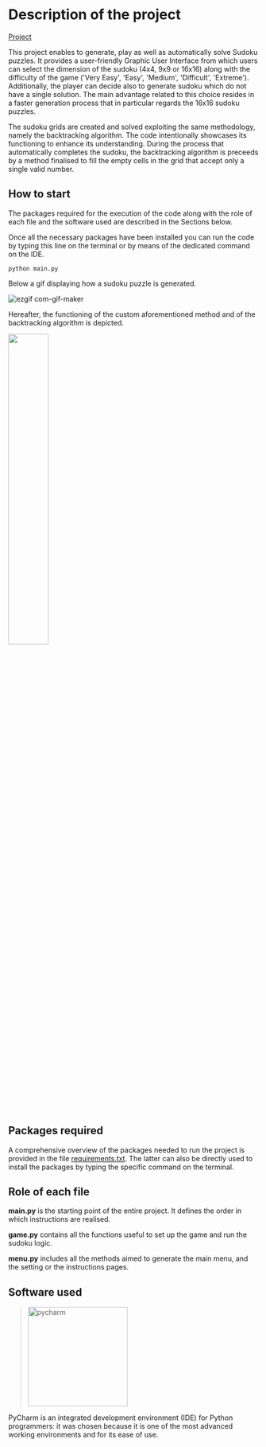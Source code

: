 
# Description of the project

[Project](https://github.com/EdoardoGruppi/Sudoker) 

This project enables to generate, play as well as automatically solve Sudoku puzzles. It provides a user-friendly Graphic User Interface from which users can select the dimension of the sudoku (4x4, 9x9 or 16x16) along with the difficulty of the game ('Very Easy', 'Easy', 'Medium', 'Difficult', 'Extreme'). Additionally, the player can decide also to generate sudoku which do not have a single solution. The main advantage related to this choice resides in a faster generation process that in particular regards the 16x16 sudoku puzzles.

The sudoku grids are created and solved exploiting the same methodology, namely the backtracking algorithm. The code intentionally showcases its functioning to enhance its understanding. During the process that automatically completes the sudoku, the backtracking algorithm is preceeds by a method finalised to fill  the empty cells in the grid that accept only a single valid number. 

## How to start

The packages required for the execution of the code along with the role of each file and the software used are described
in the Sections below.

Once all the necessary packages have been installed you can run the code by typing this line on the terminal or by means of the dedicated command on the IDE.

```
python main.py
```

Below a gif displaying how a sudoku puzzle is generated.

![ezgif com-gif-maker](https://user-images.githubusercontent.com/48513387/131258065-d065c82f-563c-4d0c-a915-08001b04cfb9.gif)

Hereafter, the functioning of the custom aforementioned method and of the backtracking algorithm is depicted.

<img src="https://user-images.githubusercontent.com/48513387/131258153-7be05535-b76b-49a0-8445-a65087999ffe.gif" width="40%" height="40%"/>


## Packages required

A comprehensive overview of the packages needed to run the project is provided in the file [requirements.txt](https://github.com/EdoardoGruppi/Sudoker/blob/main/requirements.txt). The latter can also be directly used to install the packages by typing the specific command on the terminal. 

## Role of each file

**main.py** is the starting point of the entire project. It defines the order in which instructions are realised. 

**game.py** contains all the functions useful to set up the game and run the sudoku logic.

**menu.py** includes all the methods aimed to generate the main menu, and the setting or the instructions pages.

## Software used

> <img src="https://financesonline.com/uploads/2019/08/PyCharm_Logo1.png" width="200" alt="pycharm">

PyCharm is an integrated development environment (IDE) for Python programmers: it was chosen because it is one of the
most advanced working environments and for its ease of use.

